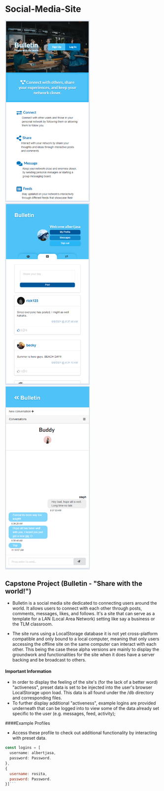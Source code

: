 # Social-Media-Site
<p float="left">
 <img src="./example_images/InfoPage.PNG" width="275" alt='Landing Page Preview' >
 <img src="./example_images/homePage.PNG" width="275" alt='Home Page Preview' >
<!--  <img src="./example_images/homePageAllUsers.PNG" width="275" alt='Display All Users Preview' > -->
<!--   <img src="./example_images/ProfilePage.PNG" width="275" alt='User Profile Page Preview' > -->
  <img src="./example_images/Messages.PNG" width="275" alt='Messages Page Preview' >
</p>


## Capstone Project (Bulletin - "Share with the world!")
* Bulletin is a social media site dedicated to connecting users around the world. It allows users to connect with each other through
 posts, comments, messages, likes, and follows. It's a site that can serve as a template for a LAN (Local Area Network) setting like say a
 business or the TLM classroom.

* The site runs using a LocalStorage database it is not yet cross-platform compatible
 and only bound to a local computer, meaning that only users accessing the offline site on the same computer can interact with each other.
 This being the case these alpha versions are mainly to display the groundwork and functionalities for the site when it does have a server
 backing and be broadcast to others.


#### Important Information
* In order to display the feeling of the site's (for the lack of a better word) "activeness", preset data is set to be injected into the user's
  browser LocalStorage upon load. This data is all found under the /db directory and corresponding files.
* To further display additional "activeness", example logins are provided underneath that can be logged into to view some of the data already set
  specific to the user (e.g. messages, feed, activity);


####Example Profiles
* Access these profile to check out additional functionality by interacting with preset data.

``` javascript
const logins = [
  username: albertjasa,
  password: Password.
},
{
  username: rosita,
  password: Password.
}]```
